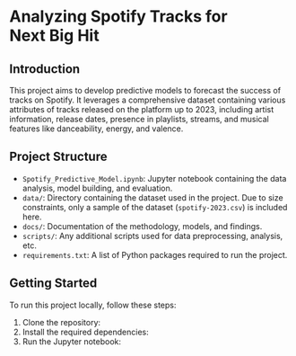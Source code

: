 # Analyzing Spotify Tracks for Next Big Hit

## Introduction
This project aims to develop predictive models to forecast the success of tracks on Spotify. It leverages a comprehensive dataset containing various attributes of tracks released on the platform up to 2023, including artist information, release dates, presence in playlists, streams, and musical features like danceability, energy, and valence.

## Project Structure
- `Spotify_Predictive_Model.ipynb`: Jupyter notebook containing the data analysis, model building, and evaluation.
- `data/`: Directory containing the dataset used in the project. Due to size constraints, only a sample of the dataset (`spotify-2023.csv`) is included here.
- `docs/`: Documentation of the methodology, models, and findings.
- `scripts/`: Any additional scripts used for data preprocessing, analysis, etc.
- `requirements.txt`: A list of Python packages required to run the project.

## Getting Started
To run this project locally, follow these steps:

1. Clone the repository:
2. Install the required dependencies:
3. Run the Jupyter notebook:
